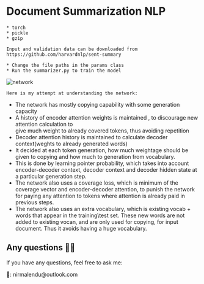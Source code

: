 # Document Summarization NLP

```Prerequistes
* torch
* pickle
* gzip
```

```Data
Input and validation data can be downloaded from https://github.com/harvardnlp/sent-summary 
```

```Steps
* Change the file paths in the params class
* Run the summarizer.py to train the model 
```

![network](https://user-images.githubusercontent.com/19767662/76513516-640f9600-6491-11ea-873b-ebd5ba2dc47a.png)
```Pointer Generator Network explained
Here is my attempt at understanding the network:
```
* The network has mostly copying capability with some generation capacity
* A history of encoder attention weights is maintained , to discourage new attention calculation to  
give much weight to already covered tokens, thus avoiding repetition
* Decoder attention history is maintained to calculate decoder context(weghts to already generated  words)  
* It decided at each token generation, how much weightage should be given to copying and how much  to generation from   vocabulary.
* This is done by learning pointer probability, which takes into account encoder-decoder context,  decoder context and   decoder hidden state at a particular generation step.
* The network also uses a coverage loss, which is minimum of the coverage vector and encoder-decoder  attention, to   punish the network for paying any attention to tokens where attention is already paid in previous steps.
* The network also uses an extra vocabulary, which is existing vocab + words that appear in the  training\test set.   These new words are not added to existing vocan, and are only used for copying, for input document. Thus it avoids having a huge vocabulary.


## Any questions 👨‍💻
<p> If you have any questions, feel free to ask me: </p>
<p>📧: nirmalendu@outlook.com<p>
